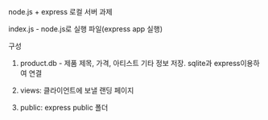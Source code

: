 node.js + express 로컬 서버 과제

index.js - node.js로 실행 파일(express app 실행)

구성
1. product.db - 제품 제목, 가격, 아티스트 기타 정보 저장. sqlite과 express이용하여 연결

2. views: 클라이언트에 보낼 랜딩 페이지

3. public: express public 폴더
